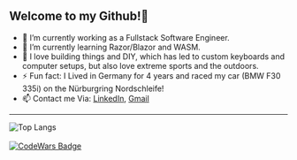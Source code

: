    <h2>Welcome to my Github!👋</h2>
   
- 🔭 I’m currently working as a Fullstack Software Engineer.
- 🌱 I’m currently learning Razor/Blazor and WASM.
- 💬 I love building things and DIY, which has led to custom keyboards and computer setups, but also love extreme sports and the outdoors.
- ⚡ Fun fact: I Lived in Germany for 4 years and raced my car (BMW F30 335i) on the Nürburgring Nordschleife!
- 📫 Contact me Via: [LinkedIn](https://www.linkedin.com/in/acra-jonathan/), [Gmail](mailto:jonathanacra@gmail.com)

---
![Top Langs](https://github-readme-stats.vercel.app/api/top-langs?username=j-acra&theme=dark&show_icons=true&layout=compact)
<br>
<br>
[![CodeWars Badge](https://www.codewars.com/users/J-Acra/badges/large)](https://www.codewars.com/users/J-Acra/)
